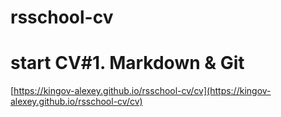 # rsschool-cv

# start CV#1. Markdown & Git

[https://kingov-alexey.github.io/rsschool-cv/cv](https://kingov-alexey.github.io/rsschool-cv/cv)
